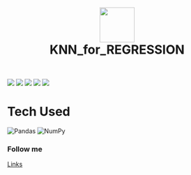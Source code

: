 <div align="center">
      <h1> <img src="https://i.ytimg.com/vi/jw5LhTWUoG4/maxresdefault.jpg" width="80px"><br/>KNN_for_REGRESSION</h1>
     </div>
<p align="center"> <a href="https://github.com/EmamulHossen" target="_blank"><img alt="" src="https://img.shields.io/badge/Website-EA4C89?style=normal&logo=dribbble&logoColor=white" style="vertical-align:center" /></a> <a href="https://twitter.com/EmamulHossen17" target="_blank"><img alt="" src="https://img.shields.io/badge/Twitter-1DA1F2?style=normal&logo=twitter&logoColor=white" style="vertical-align:center" /></a> <a href="https://www.facebook.com/emamul.hossen.503" target="_blank"><img alt="" src="https://img.shields.io/badge/Facebook-1877F2?style=normal&logo=facebook&logoColor=white" style="vertical-align:center" /></a> <a href="https://www.linkedin.com/in/emamul-hossen-9a8ab1255/}" target="_blank"><img alt="" src="https://img.shields.io/badge/LinkedIn-0077B5?style=normal&logo=linkedin&logoColor=white" style="vertical-align:center" /></a> </p>



 <img src="https://miro.medium.com/v2/resize:fit:1400/1*jz9WO8NRWHlVx7qLtN88MQ.png"> <img src="#"> <img src="#"> <img src="#"> <img src="#">
# Tech Used
 ![Pandas](https://img.shields.io/badge/pandas-%23150458.svg?style=for-the-badge&logo=pandas&logoColor=white) ![NumPy](https://img.shields.io/badge/numpy-%23013243.svg?style=for-the-badge&logo=numpy&logoColor=white)
      

### Follow me
[Links](https:[//itsvg.in](https://www.facebook.com/emamul.hossen.503))
 
